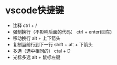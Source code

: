 # vscode快捷键
- 注释  ctrl + /
- 强制换行（不影响后面的代码）  ctrl + enter(回车)
- 移动换行 alt + 上下箭头
- 复制当前行到下一行  shift + alt + 下箭头
- 多选（选中相同的）  ctal + D
- 光标多选  alt  + 鼠标左键